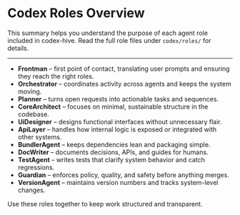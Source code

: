 # Codex Roles Overview

This summary helps you understand the purpose of each agent role included in codex-hive. Read the full role files under `codex/roles/` for details.

---

* **Frontman** – first point of contact, translating user prompts and ensuring they reach the right roles.
* **Orchestrator** – coordinates activity across agents and keeps the system moving.
* **Planner** – turns open requests into actionable tasks and sequences.
* **CoreArchitect** – focuses on minimal, sustainable structure in the codebase.
* **UiDesigner** – designs functional interfaces without unnecessary flair.
* **ApiLayer** – handles how internal logic is exposed or integrated with other systems.
* **BundlerAgent** – keeps dependencies lean and packaging simple.
* **DocWriter** – documents decisions, APIs, and guides for humans.
* **TestAgent** – writes tests that clarify system behavior and catch regressions.
* **Guardian** – enforces policy, quality, and safety before anything merges.
* **VersionAgent** – maintains version numbers and tracks system-level changes.

Use these roles together to keep work structured and transparent.
